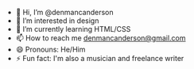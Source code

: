 - 👋 Hi, I’m @denmancanderson
- 👀 I’m interested in design
- 🌱 I’m currently learning HTML/CSS
- 📫 How to reach me denmancanderson@gmail.com
- 😄 Pronouns: He/Him
- ⚡ Fun fact: I'm also a musician and freelance writer

<!---
denmancanderson/denmancanderson is a ✨ special ✨ repository because its `README.md` (this file) appears on your GitHub profile.
You can click the Preview link to take a look at your changes.
--->

